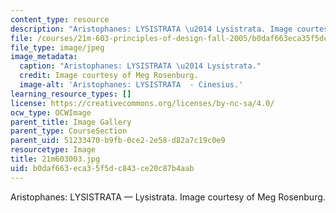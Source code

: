 ```yaml
---
content_type: resource
description: "Aristophanes: LYSISTRATA \u2014 Lysistrata. Image courtesy of Meg Rosenburg."
file: /courses/21m-603-principles-of-design-fall-2005/b0daf663eca35f5dc843ce20c87b4aab_21m603003.jpg
file_type: image/jpeg
image_metadata:
  caption: "Aristophanes: LYSISTRATA \u2014 Lysistrata."
  credit: Image courtesy of Meg Rosenburg.
  image-alt: 'Aristophanes: LYSISTRATA  - Cinesius.'
learning_resource_types: []
license: https://creativecommons.org/licenses/by-nc-sa/4.0/
ocw_type: OCWImage
parent_title: Image Gallery
parent_type: CourseSection
parent_uid: 51233470-b9fb-0ce2-2e58-d82a7c19c0e9
resourcetype: Image
title: 21m603003.jpg
uid: b0daf663-eca3-5f5d-c843-ce20c87b4aab
---
```

Aristophanes: LYSISTRATA — Lysistrata. Image courtesy of Meg Rosenburg.
